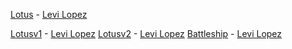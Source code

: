 [Lotus](./lotus.html) - [Levi Lopez](https://github.com/llopez020)

[Lotusv1](./Lotus/lotus1.html) - [Levi Lopez](https://github.com/llopez020)
[Lotusv2](./Lotus/lotus2.html) - [Levi Lopez](https://github.com/llopez020)
[Battleship](./Battleship/serve/index.html) - [Levi Lopez](https://github.com/llopez020)
